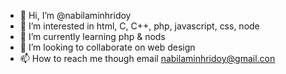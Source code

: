 - 👋 Hi, I’m @nabilaminhridoy
- 👀 I’m interested in html, C, C++, php, javascript, css, node
- 🌱 I’m currently learning php & nods
- 💞️ I’m looking to collaborate on web design
- 📫 How to reach me though email nabilaminhridoy@gmail.con

<!---
nabilaminhridoy/nabilaminhridoy is a ✨ special ✨ repository because its `README.md` (this file) appears on your GitHub profile.
You can click the Preview link to take a look at your changes.
--->
